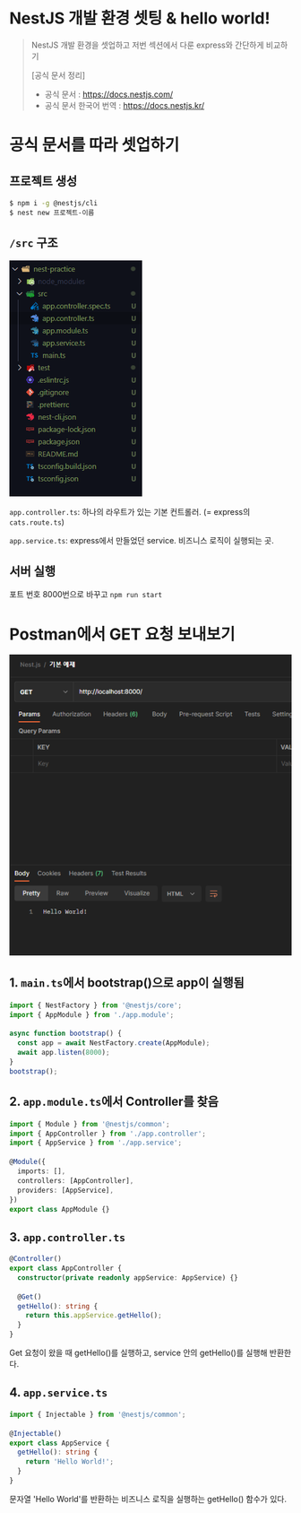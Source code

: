 # NestJS 개발 환경 셋팅 & hello world!

> NestJS 개발 환경을 셋업하고 저번 섹션에서 다룬 express와 간단하게 비교하기
>
> [공식 문서 정리]
>
> - 공식 문서 : https://docs.nestjs.com/
> - 공식 문서 한국어 번역 : https://docs.nestjs.kr/

# 공식 문서를 따라 셋업하기

## 프로젝트 생성

```bash
$ npm i -g @nestjs/cli
$ nest new 프로젝트-이름
```

## `/src` 구조

![image-20221226134019300](01-NestJS-개발-환경-셋팅-&-hello-world!.assets/image-20221226134019300.png)

`app.controller.ts`: 하나의 라우트가 있는 기본 컨트롤러. (= express의 `cats.route.ts`)

`app.service.ts`: express에서 만들었던 service. 비즈니스 로직이 실행되는 곳.

## 서버 실행

포트 번호 8000번으로 바꾸고 `npm run start`

# Postman에서 GET 요청 보내보기

![image-20221226135649951](01-NestJS-개발-환경-셋팅-&-hello-world!.assets/image-20221226135649951.png)

## 1. `main.ts`에서 bootstrap()으로 app이 실행됨

```typescript
import { NestFactory } from '@nestjs/core';
import { AppModule } from './app.module';

async function bootstrap() {
  const app = await NestFactory.create(AppModule);
  await app.listen(8000);
}
bootstrap();
```

## 2. `app.module.ts`에서 Controller를 찾음

```typescript
import { Module } from '@nestjs/common';
import { AppController } from './app.controller';
import { AppService } from './app.service';

@Module({
  imports: [],
  controllers: [AppController],
  providers: [AppService],
})
export class AppModule {}
```

## 3. `app.controller.ts`

```typescript
@Controller()
export class AppController {
  constructor(private readonly appService: AppService) {}

  @Get()
  getHello(): string {
    return this.appService.getHello();
  }
}
```

Get 요청이 왔을 때 getHello()를 실행하고, service 안의 getHello()를 실행해 반환한다.

## 4. `app.service.ts` 

```typescript
import { Injectable } from '@nestjs/common';

@Injectable()
export class AppService {
  getHello(): string {
    return 'Hello World!';
  }
}
```

문자열 'Hello World'를 반환하는 비즈니스 로직을 실행하는 getHello() 함수가 있다.